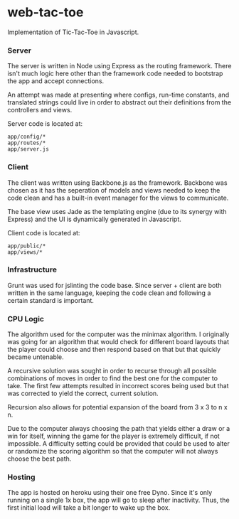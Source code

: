 web-tac-toe
===========

Implementation of Tic-Tac-Toe in Javascript.

### Server

The server is written in Node using Express as the routing framework. There isn't much logic here other than the framework code needed to bootstrap the app and accept connections.

An attempt was made at presenting where configs, run-time constants, and translated strings could live in order to abstract out their definitions from the controllers and views.

Server code is located at:

    app/config/*
    app/routes/*
    app/server.js

### Client

The client was written using Backbone.js as the framework. Backbone was chosen as it has the seperation of models and views needed to keep the code clean and has a built-in event manager for the views to communicate.

The base view uses Jade as the templating engine (due to its synergy with Express) and the UI is dynamically generated in Javascript.

Client code is located at:

    app/public/*
    app/views/*
    
### Infrastructure

Grunt was used for jslinting the code base. Since server + client are both written in the same language, keeping the code clean and following a certain standard is important.

### CPU Logic

The algorithm used for the computer was the minimax algorithm. I originally was going for an algorithm that would check for different board layouts that the player could choose and then respond based on that but that quickly became untenable.

A recursive solution was sought in order to recurse through all possible combinations of moves in order to find the best one for the computer to take. The first few attempts resulted in incorrect scores being used but that was corrected to yield the correct, current solution.

Recursion also allows for potential expansion of the board from 3 x 3 to n x n.

Due to the computer always choosing the path that yields either a draw or a win for itself, winning the game for the player is extremely difficult, if not impossible. A difficulty setting could be provided that could be used to alter or randomize the scoring algorithm so that the computer will not always choose the best path.

### Hosting

The app is hosted on heroku using their one free Dyno. Since it's only running on a single 1x box, the app will go to sleep after inactivity. Thus, the first initial load will take a bit longer to wake up the box.
